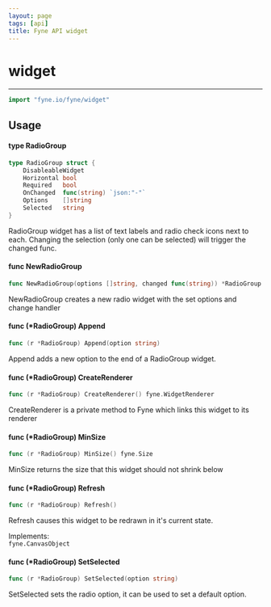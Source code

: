 ```yaml
---
layout: page
tags: [api]
title: Fyne API widget
---
```


# widget
---
```go
import "fyne.io/fyne/widget"
```

## Usage

#### type RadioGroup

```go
type RadioGroup struct {
	DisableableWidget
	Horizontal bool
	Required   bool
	OnChanged  func(string) `json:"-"`
	Options    []string
	Selected   string
}
```

RadioGroup widget has a list of text labels and radio check icons next to each. Changing the selection (only one can be selected) will trigger the changed func.

#### func  NewRadioGroup

```go
func NewRadioGroup(options []string, changed func(string)) *RadioGroup
```
NewRadioGroup creates a new radio widget with the set options and change handler

#### func (*RadioGroup) Append

```go
func (r *RadioGroup) Append(option string)
```
Append adds a new option to the end of a RadioGroup widget.

#### func (*RadioGroup) CreateRenderer

```go
func (r *RadioGroup) CreateRenderer() fyne.WidgetRenderer
```
CreateRenderer is a private method to Fyne which links this widget to its renderer

#### func (*RadioGroup) MinSize

```go
func (r *RadioGroup) MinSize() fyne.Size
```
MinSize returns the size that this widget should not shrink below

#### func (*RadioGroup) Refresh

```go
func (r *RadioGroup) Refresh()
```
Refresh causes this widget to be redrawn in it's current state.


<div class="implements">Implements: <code>
fyne.CanvasObject</code></div>

#### func (*RadioGroup) SetSelected

```go
func (r *RadioGroup) SetSelected(option string)
```
SetSelected sets the radio option, it can be used to set a default option.
